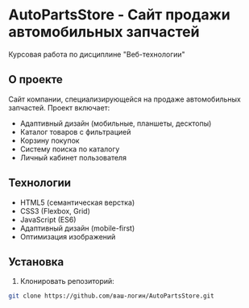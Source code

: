 # AutoPartsStore - Сайт продажи автомобильных запчастей

Курсовая работа по дисциплине "Веб-технологии"

## О проекте

Сайт компании, специализирующейся на продаже автомобильных запчастей. Проект включает:
- Адаптивный дизайн (мобильные, планшеты, десктопы)
- Каталог товаров с фильтрацией
- Корзину покупок
- Систему поиска по каталогу
- Личный кабинет пользователя

## Технологии

- HTML5 (семантическая верстка)
- CSS3 (Flexbox, Grid)
- JavaScript (ES6)
- Адаптивный дизайн (mobile-first)
- Оптимизация изображений

## Установка

1. Клонировать репозиторий:
```bash
git clone https://github.com/ваш-логин/AutoPartsStore.git
